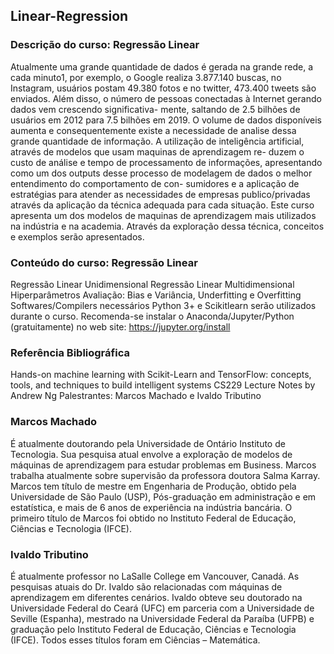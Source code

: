 ## Linear-Regression

### Descrição do curso: Regressão Linear
Atualmente uma grande quantidade de dados é gerada na grande rede, a cada minuto1, por exemplo, o Google realiza 3.877.140 buscas, no Instagram, usuários postam 49.380 fotos e no twitter, 473.400 tweets são enviados. Além disso, o número de pessoas conectadas à Internet gerando dados vem crescendo significativa- mente, saltando de 2.5 bilhões de usuários em 2012 para 7.5 bilhões em 2019. O volume de dados disponíveis aumenta e consequentemente existe a necessidade de analise dessa grande quantidade de informação. A utilização de inteligência artificial, através de modelos que usam maquinas de aprendizagem re- duzem o custo de análise e tempo de processamento de informações, apresentando como um dos outputs desse processo de modelagem de dados o melhor entendimento do comportamento de con- sumidores e a aplicação de estratégias para atender as necessidades de empresas publico/privadas através da aplicação da técnica adequada para cada situação. Este curso apresenta um dos modelos de maquinas de aprendizagem mais utilizados na indústria e na academia. Através da exploração dessa técnica, conceitos e exemplos serão apresentados.

### Conteúdo do curso: Regressão Linear
Regressão Linear Unidimensional
Regressão Linear Multidimensional
Hiperparâmetros
Avaliação: Bias e Variância, Underfitting e Overfitting
Softwares/Compilers necessários
Python 3+ e Scikitlearn serão utilizados durante o curso. Recomenda-se instalar o Anaconda/Jupyter/Python (gratuitamente) no web site: https://jupyter.org/install

### Referência Bibliográfica
Hands-on machine learning with Scikit-Learn and TensorFlow: concepts, tools, and techniques to build intelligent systems
CS229 Lecture Notes by Andrew Ng
Palestrantes: Marcos Machado e Ivaldo Tributino


### Marcos Machado
É atualmente doutorando pela Universidade de Ontário Instituto de Tecnologia. Sua pesquisa atual envolve a exploração de modelos de máquinas de aprendizagem para estudar problemas em Business. Marcos trabalha atualmente sobre supervisão da professora doutora Salma Karray. Marcos tem título de mestre em Engenharia de Produção, obtido pela Universidade de São Paulo (USP), Pós-graduação em administração e em estatística, e mais de 6 anos de experiência na indústria bancária. O primeiro título de Marcos foi obtido no Instituto Federal de Educação, Ciências e Tecnologia (IFCE).

### Ivaldo Tributino
É atualmente professor no LaSalle College em Vancouver, Canadá. As pesquisas atuais do Dr. Ivaldo são relacionadas com máquinas de aprendizagem em diferentes cenários. Ivaldo obteve seu doutorado na Universidade Federal do Ceará (UFC) em parceria com a Universidade de Seville (Espanha), mestrado na Universidade Federal da Paraíba (UFPB) e graduação pelo Instituto Federal de Educação, Ciências e Tecnologia (IFCE). Todos esses títulos foram em Ciências – Matemática.
